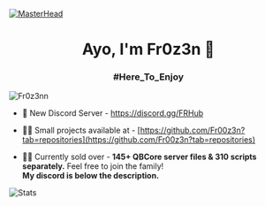 [![MasterHead](https://developers.giphy.com/branch/master/static/api-512d36c09662682717108a38bbb5c57d.gif)](https://google.com/)
<h1 align="center">Ayo, I'm Fr0z3n 👋</h1>
<h3 align="center">#Here_To_Enjoy</h3>
<p align="left"> <img src="https://komarev.com/ghpvc/?username=Fr0z3nn&label=Profile%20views&color=0e75b6&style=flat" alt="Fr0z3nn" /> </p>

- 🍒 New Discord Server - https://discord.gg/FRHub

- 👨‍💻 Small projects available at - [https://github.com/Fr00z3n?tab=repositories](https://github.com/Fr00z3n?tab=repositories)

- 👨‍💼 Currently sold over - **145+ QBCore server files & 310 scripts separately.** Feel free to join the family! <br>
**My discord is below the description.**</br>

![Stats](https://github-readme-stats.vercel.app/api?username=Fr0z3nn&theme=onedark&show_icons=true)

